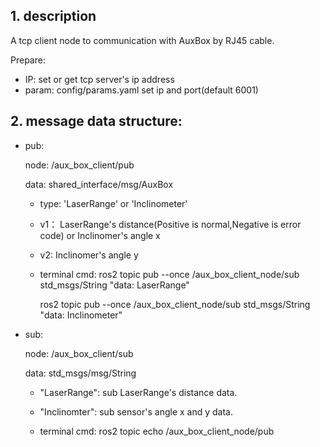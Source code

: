 ## 1. description
A tcp client node to communication with AuxBox by RJ45 cable.

Prepare:
- IP: set or get tcp server's ip address
- param: config/params.yaml set ip and port(default 6001)

## 2. message data structure:
- pub:
  
  node: /aux_box_client/pub 
  
  data: shared_interface/msg/AuxBox
  
    - type: 'LaserRange' or 'Inclinometer'
    - v1： LaserRange's distance(Positive is normal,Negative is error code) or Inclinomer's angle x
    - v2:  Inclinomer's angle y

    - terminal cmd:
      ros2 topic pub --once /aux_box_client_node/sub std_msgs/String "data: LaserRange"

      ros2 topic pub --once /aux_box_client_node/sub std_msgs/String "data: Inclinometer"
  
- sub:
  
  node: /aux_box_client/sub

  data: std_msgs/msg/String
  
    - "LaserRange": sub LaserRange's distance data.
    - "Inclinomter": sub sensor's angle x and y data.

    - terminal cmd:
      ros2 topic echo /aux_box_client_node/pub
  
